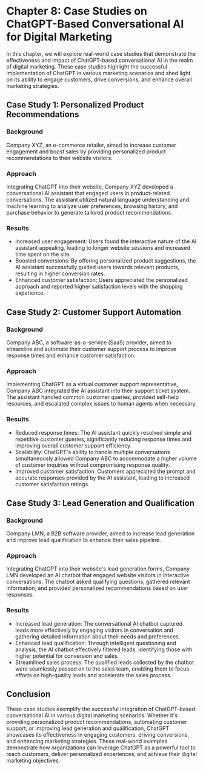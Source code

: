 Chapter 8: Case Studies on ChatGPT-Based Conversational AI for Digital Marketing
================================================================================

In this chapter, we will explore real-world case studies that demonstrate the effectiveness and impact of ChatGPT-based conversational AI in the realm of digital marketing. These case studies highlight the successful implementation of ChatGPT in various marketing scenarios and shed light on its ability to engage customers, drive conversions, and enhance overall marketing strategies.

Case Study 1: Personalized Product Recommendations
--------------------------------------------------

### Background

Company XYZ, an e-commerce retailer, aimed to increase customer engagement and boost sales by providing personalized product recommendations to their website visitors.

### Approach

Integrating ChatGPT into their website, Company XYZ developed a conversational AI assistant that engaged users in product-related conversations. The assistant utilized natural language understanding and machine learning to analyze user preferences, browsing history, and purchase behavior to generate tailored product recommendations.

### Results

* Increased user engagement: Users found the interactive nature of the AI assistant appealing, leading to longer website sessions and increased time spent on the site.
* Boosted conversions: By offering personalized product suggestions, the AI assistant successfully guided users towards relevant products, resulting in higher conversion rates.
* Enhanced customer satisfaction: Users appreciated the personalized approach and reported higher satisfaction levels with the shopping experience.

Case Study 2: Customer Support Automation
-----------------------------------------

### Background

Company ABC, a software-as-a-service (SaaS) provider, aimed to streamline and automate their customer support process to improve response times and enhance customer satisfaction.

### Approach

Implementing ChatGPT as a virtual customer support representative, Company ABC integrated the AI assistant into their support ticket system. The assistant handled common customer queries, provided self-help resources, and escalated complex issues to human agents when necessary.

### Results

* Reduced response times: The AI assistant quickly resolved simple and repetitive customer queries, significantly reducing response times and improving overall customer support efficiency.
* Scalability: ChatGPT's ability to handle multiple conversations simultaneously allowed Company ABC to accommodate a higher volume of customer inquiries without compromising response quality.
* Improved customer satisfaction: Customers appreciated the prompt and accurate responses provided by the AI assistant, leading to increased customer satisfaction ratings.

Case Study 3: Lead Generation and Qualification
-----------------------------------------------

### Background

Company LMN, a B2B software provider, aimed to increase lead generation and improve lead qualification to enhance their sales pipeline.

### Approach

Integrating ChatGPT into their website's lead generation forms, Company LMN developed an AI chatbot that engaged website visitors in interactive conversations. The chatbot asked qualifying questions, gathered relevant information, and provided personalized recommendations based on user responses.

### Results

* Increased lead generation: The conversational AI chatbot captured leads more effectively by engaging visitors in conversation and gathering detailed information about their needs and preferences.
* Enhanced lead qualification: Through intelligent questioning and analysis, the AI chatbot effectively filtered leads, identifying those with higher potential for conversion and sales.
* Streamlined sales process: The qualified leads collected by the chatbot were seamlessly passed on to the sales team, enabling them to focus efforts on high-quality leads and accelerate the sales process.

Conclusion
----------

These case studies exemplify the successful integration of ChatGPT-based conversational AI in various digital marketing scenarios. Whether it's providing personalized product recommendations, automating customer support, or improving lead generation and qualification, ChatGPT showcases its effectiveness in engaging customers, driving conversions, and enhancing marketing strategies. These real-world examples demonstrate how organizations can leverage ChatGPT as a powerful tool to reach customers, deliver personalized experiences, and achieve their digital marketing objectives.
